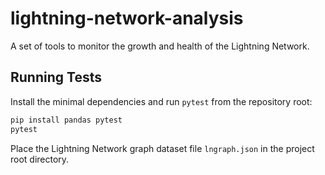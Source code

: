 # lightning-network-analysis
A set of tools to monitor the growth and health of the Lightning Network.

## Running Tests

Install the minimal dependencies and run `pytest` from the repository root:

```bash
pip install pandas pytest
pytest
```

Place the Lightning Network graph dataset file `lngraph.json` in the project root directory.

